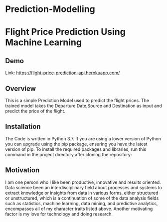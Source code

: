 # Prediction-Modelling
# Flight Price Prediction Using Machine Learning 




## Demo

Link: https://flight-price-prediction-api.herokuapp.com/


## Overview
This is a simple Prediction Model used to predict the flight prices. The trained model takes the Departure Date,Source and Destination as input and predict the price of the flight.
## Installation

The Code is written in Python 3.7. If you are using a lower version of Python you can upgrade using the pip package, ensuring you have the latest version of pip. To install the required packages and libraries, run this command in the project directory after cloning the repository:
    
## Motivation

I am one person who I like been productive, innovative and results oriented. Data science been an interdisciplinary field about processes and systems to extract knowledge or insights from data in various forms, either structured or unstructured, which is a continuation of some of the data analysis fields such as statistics, machine learning, data mining, and predictive analytics, encompasses all of my character traits listed above. Another motivating factor is my love for technology and doing research. 
